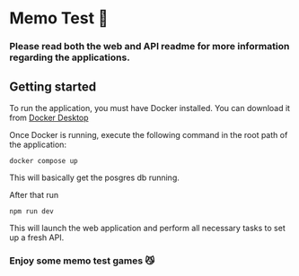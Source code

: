 # Memo Test 🚀

### Please read both the web and API readme for more information regarding the applications.

## Getting started

To run the application, you must have Docker installed. You can download it from [Docker Desktop](https://www.docker.com/products/docker-desktop/)

Once Docker is running, execute the following command in the root path of the application:
```
docker compose up
```

This will basically get the posgres db running.

After that run

```
npm run dev
```

This will launch the web application and perform all necessary tasks to set up a fresh API.


### Enjoy some memo test games 😼
